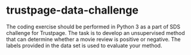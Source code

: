 # trustpage-data-challenge
The coding exercise should be performed in Python 3 as a part of SDS challenge for Trustpage. The task is to develop an unsupervised method that can determine whether a movie review is positive or negative. The labels provided in the data set is used to evaluate your method.
